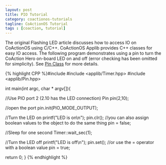 ```yaml
---
layout: post
title: PIO Tutorial
category: coactionos-tutorials
tagline: CoActionOS Tutorial
tags : [coaction, tutorial]
---
```


The original Flashing LED article discusses how to access IO on CoActionOS using C/C++.
CoActionOS Applib provides C++ classes for easy IO access. The following 
program demonstrates using a pin to turn the CoAction Hero on-board LED 
on and off (error checking has been omitted for simplicity). 
See [Pin Class](/projects/coactionos-applib/embedded/class_pin.html) for more details.

{% highlight CPP %}#include <cstdio>
#include <applib/Timer.hpp>
#include <applib/Pin.hpp>
 
int main(int argc, char * argv[]){
 
  //Use PIO port 2 (2.10 has the LED connection)
  Pin pin(2,10);
 
  //open the port
  pin.init(PIO_MODE_OUTPUT);
 
  //Turn the LED on
  printf("LED is on\n");
  pin.clr();
  //you can also assign boolean values to the object to do the same thing
  pin = false;
 
  //Sleep for one second
  Timer::wait_sec(1);
 
  //Turn the LED off
  printf("LED is off\n");
  pin.set();
  //or use the = operator with a boolean value
  pin = true; 
 
  return 0;
}
{% endhighlight %} 		
